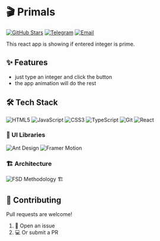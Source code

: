 # 🎬 Primals 

[![GitHub Stars](https://img.shields.io/github/stars/Thayorns/primals?style=social)](https://github.com/Thayorns/primals)
[![Telegram](https://img.shields.io/badge/-Telegram-0088cc?style=flat&logo=Telegram&logoColor=white)](https://t.me/@thayorn)
[![Email](https://img.shields.io/badge/-Email-%23333?style=flat&logo=gmail)](mailto:thayornswordsman@gmail.com)

This react app is showing if entered integer is prime.

## ✨ Features

- just type an integer and click the button
- the app animation will do the rest

## 🛠️ Tech Stack

![HTML5](https://img.shields.io/badge/-HTML5-E34F26?style=flat&logo=html5&logoColor=white)
![JavaScript](https://img.shields.io/badge/-JavaScript-F7DF1E?style=flat&logo=javascript&logoColor=black)
![CSS3](https://img.shields.io/badge/-CSS3-1572B6?style=flat&logo=css3&logoColor=white)
![TypeScript](https://img.shields.io/badge/-TypeScript-3178C6?style=flat&logo=typescript&logoColor=white)
![Git](https://img.shields.io/badge/-Git-F05032?style=flat&logo=git&logoColor=white)
![React](https://img.shields.io/badge/-React-61DAFB?style=flat&logo=react&logoColor=black)

### 🎨 UI Libraries
![Ant Design](https://img.shields.io/badge/-Ant_Design-0170FE?style=flat&logo=ant-design&logoColor=white)
![Framer Motion](https://img.shields.io/badge/-Framer_Motion-0055FF?style=flat&logo=framer&logoColor=white)

### 🏗️ Architecture
![FSD Methodology](https://img.shields.io/badge/-FSD_Methodology-2496ED?style=flat&logo=arc&logoColor=white) 🏗️

## 🤝 Contributing

Pull requests are welcome!

1. 🐛 Open an issue
2. 💻 Or submit a PR